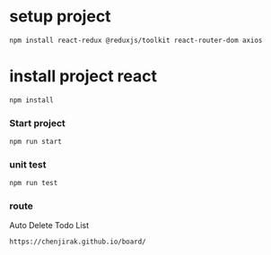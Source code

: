 # setup project
```sh
npm install react-redux @reduxjs/toolkit react-router-dom axios
```

# install project react
```sh
npm install
```

### Start project
```sh
npm run start
```

### unit test
```sh
npm run test
```

### route
Auto Delete Todo List
```sh
https://chenjirak.github.io/board/
```